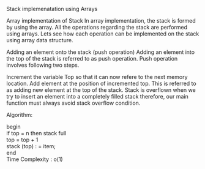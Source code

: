 Stack implemenatation using Arrays


Array implementation of Stack
In array implementation, the stack is formed by using the array. All the operations regarding the stack are performed using arrays. Lets see how each operation can be implemented on the stack using array data structure.

Adding an element onto the stack (push operation)
Adding an element into the top of the stack is referred to as push operation. Push operation involves following two steps.

Increment the variable Top so that it can now refere to the next memory location.
Add element at the position of incremented top. This is referred to as adding new element at the top of the stack.
Stack is overflown when we try to insert an element into a completely filled stack therefore, our main function must always avoid stack overflow condition.

Algorithm:

begin   
    if top = n then stack full   
    top = top + 1  
    stack (top) : = item;  
end   
Time Complexity : o(1)